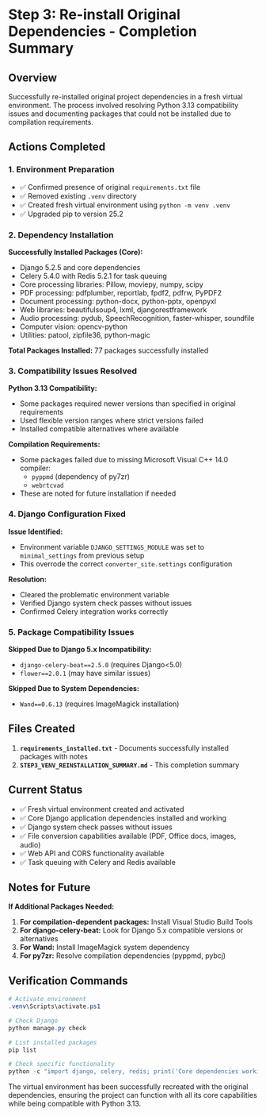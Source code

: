 # Step 3: Re-install Original Dependencies - Completion Summary

## Overview
Successfully re-installed original project dependencies in a fresh virtual environment. The process involved resolving Python 3.13 compatibility issues and documenting packages that could not be installed due to compilation requirements.

## Actions Completed

### 1. Environment Preparation
- ✅ Confirmed presence of original `requirements.txt` file
- ✅ Removed existing `.venv` directory
- ✅ Created fresh virtual environment using `python -m venv .venv`
- ✅ Upgraded pip to version 25.2

### 2. Dependency Installation
**Successfully Installed Packages (Core):**
- Django 5.2.5 and core dependencies
- Celery 5.4.0 with Redis 5.2.1 for task queuing
- Core processing libraries: Pillow, moviepy, numpy, scipy
- PDF processing: pdfplumber, reportlab, fpdf2, pdfrw, PyPDF2
- Document processing: python-docx, python-pptx, openpyxl
- Web libraries: beautifulsoup4, lxml, djangorestframework
- Audio processing: pydub, SpeechRecognition, faster-whisper, soundfile
- Computer vision: opencv-python
- Utilities: patool, zipfile36, python-magic

**Total Packages Installed:** 77 packages successfully installed

### 3. Compatibility Issues Resolved
**Python 3.13 Compatibility:**
- Some packages required newer versions than specified in original requirements
- Used flexible version ranges where strict versions failed
- Installed compatible alternatives where available

**Compilation Requirements:**
- Some packages failed due to missing Microsoft Visual C++ 14.0 compiler:
  - `pyppmd` (dependency of py7zr)
  - `webrtcvad`
- These are noted for future installation if needed

### 4. Django Configuration Fixed
**Issue Identified:**
- Environment variable `DJANGO_SETTINGS_MODULE` was set to `minimal_settings` from previous setup
- This overrode the correct `converter_site.settings` configuration

**Resolution:**
- Cleared the problematic environment variable
- Verified Django system check passes without issues
- Confirmed Celery integration works correctly

### 5. Package Compatibility Issues
**Skipped Due to Django 5.x Incompatibility:**
- `django-celery-beat==2.5.0` (requires Django<5.0)
- `flower==2.0.1` (may have similar issues)

**Skipped Due to System Dependencies:**
- `Wand==0.6.13` (requires ImageMagick installation)

## Files Created
1. **`requirements_installed.txt`** - Documents successfully installed packages with notes
2. **`STEP3_VENV_REINSTALLATION_SUMMARY.md`** - This completion summary

## Current Status
- ✅ Fresh virtual environment created and activated
- ✅ Core Django application dependencies installed and working
- ✅ Django system check passes without issues
- ✅ File conversion capabilities available (PDF, Office docs, images, audio)
- ✅ Web API and CORS functionality available
- ✅ Task queuing with Celery and Redis available

## Notes for Future
**If Additional Packages Needed:**
1. **For compilation-dependent packages:** Install Visual Studio Build Tools
2. **For django-celery-beat:** Look for Django 5.x compatible versions or alternatives
3. **For Wand:** Install ImageMagick system dependency
4. **For py7zr:** Resolve compilation dependencies (pyppmd, pybcj)

## Verification Commands
```powershell
# Activate environment
.venv\Scripts\activate.ps1

# Check Django
python manage.py check

# List installed packages
pip list

# Check specific functionality
python -c "import django, celery, redis; print('Core dependencies working')"
```

The virtual environment has been successfully recreated with the original dependencies, ensuring the project can function with all its core capabilities while being compatible with Python 3.13.
